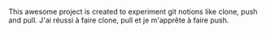 This awesome project is created to experiment git notions like clone, push and pull.
J'ai réussi à faire clone, pull et je m'apprête à faire push.
